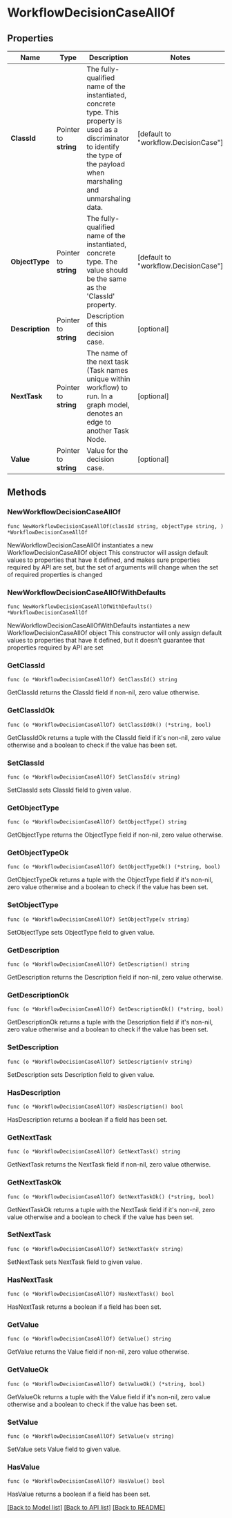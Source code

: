 # WorkflowDecisionCaseAllOf

## Properties

Name | Type | Description | Notes
------------ | ------------- | ------------- | -------------
**ClassId** | Pointer to **string** | The fully-qualified name of the instantiated, concrete type. This property is used as a discriminator to identify the type of the payload when marshaling and unmarshaling data. | [default to "workflow.DecisionCase"]
**ObjectType** | Pointer to **string** | The fully-qualified name of the instantiated, concrete type. The value should be the same as the &#39;ClassId&#39; property. | [default to "workflow.DecisionCase"]
**Description** | Pointer to **string** | Description of this decision case. | [optional] 
**NextTask** | Pointer to **string** | The name of the next task (Task names unique within workflow) to run.  In a graph model, denotes an edge to another Task Node. | [optional] 
**Value** | Pointer to **string** | Value for the decision case. | [optional] 

## Methods

### NewWorkflowDecisionCaseAllOf

`func NewWorkflowDecisionCaseAllOf(classId string, objectType string, ) *WorkflowDecisionCaseAllOf`

NewWorkflowDecisionCaseAllOf instantiates a new WorkflowDecisionCaseAllOf object
This constructor will assign default values to properties that have it defined,
and makes sure properties required by API are set, but the set of arguments
will change when the set of required properties is changed

### NewWorkflowDecisionCaseAllOfWithDefaults

`func NewWorkflowDecisionCaseAllOfWithDefaults() *WorkflowDecisionCaseAllOf`

NewWorkflowDecisionCaseAllOfWithDefaults instantiates a new WorkflowDecisionCaseAllOf object
This constructor will only assign default values to properties that have it defined,
but it doesn't guarantee that properties required by API are set

### GetClassId

`func (o *WorkflowDecisionCaseAllOf) GetClassId() string`

GetClassId returns the ClassId field if non-nil, zero value otherwise.

### GetClassIdOk

`func (o *WorkflowDecisionCaseAllOf) GetClassIdOk() (*string, bool)`

GetClassIdOk returns a tuple with the ClassId field if it's non-nil, zero value otherwise
and a boolean to check if the value has been set.

### SetClassId

`func (o *WorkflowDecisionCaseAllOf) SetClassId(v string)`

SetClassId sets ClassId field to given value.


### GetObjectType

`func (o *WorkflowDecisionCaseAllOf) GetObjectType() string`

GetObjectType returns the ObjectType field if non-nil, zero value otherwise.

### GetObjectTypeOk

`func (o *WorkflowDecisionCaseAllOf) GetObjectTypeOk() (*string, bool)`

GetObjectTypeOk returns a tuple with the ObjectType field if it's non-nil, zero value otherwise
and a boolean to check if the value has been set.

### SetObjectType

`func (o *WorkflowDecisionCaseAllOf) SetObjectType(v string)`

SetObjectType sets ObjectType field to given value.


### GetDescription

`func (o *WorkflowDecisionCaseAllOf) GetDescription() string`

GetDescription returns the Description field if non-nil, zero value otherwise.

### GetDescriptionOk

`func (o *WorkflowDecisionCaseAllOf) GetDescriptionOk() (*string, bool)`

GetDescriptionOk returns a tuple with the Description field if it's non-nil, zero value otherwise
and a boolean to check if the value has been set.

### SetDescription

`func (o *WorkflowDecisionCaseAllOf) SetDescription(v string)`

SetDescription sets Description field to given value.

### HasDescription

`func (o *WorkflowDecisionCaseAllOf) HasDescription() bool`

HasDescription returns a boolean if a field has been set.

### GetNextTask

`func (o *WorkflowDecisionCaseAllOf) GetNextTask() string`

GetNextTask returns the NextTask field if non-nil, zero value otherwise.

### GetNextTaskOk

`func (o *WorkflowDecisionCaseAllOf) GetNextTaskOk() (*string, bool)`

GetNextTaskOk returns a tuple with the NextTask field if it's non-nil, zero value otherwise
and a boolean to check if the value has been set.

### SetNextTask

`func (o *WorkflowDecisionCaseAllOf) SetNextTask(v string)`

SetNextTask sets NextTask field to given value.

### HasNextTask

`func (o *WorkflowDecisionCaseAllOf) HasNextTask() bool`

HasNextTask returns a boolean if a field has been set.

### GetValue

`func (o *WorkflowDecisionCaseAllOf) GetValue() string`

GetValue returns the Value field if non-nil, zero value otherwise.

### GetValueOk

`func (o *WorkflowDecisionCaseAllOf) GetValueOk() (*string, bool)`

GetValueOk returns a tuple with the Value field if it's non-nil, zero value otherwise
and a boolean to check if the value has been set.

### SetValue

`func (o *WorkflowDecisionCaseAllOf) SetValue(v string)`

SetValue sets Value field to given value.

### HasValue

`func (o *WorkflowDecisionCaseAllOf) HasValue() bool`

HasValue returns a boolean if a field has been set.


[[Back to Model list]](../README.md#documentation-for-models) [[Back to API list]](../README.md#documentation-for-api-endpoints) [[Back to README]](../README.md)


